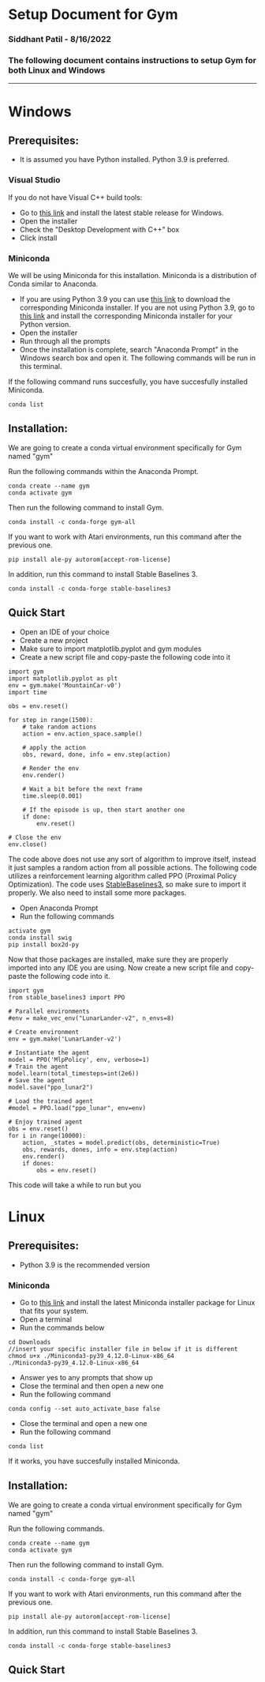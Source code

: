 # Setup Document for Gym
### Siddhant Patil - 8/16/2022
### The following document contains instructions to setup Gym for both Linux and Windows
---
# Windows
## Prerequisites:
* It is assumed you have Python installed. Python 3.9 is preferred.
### Visual Studio
If you do not have Visual C++ build tools:
* Go to [this link](https://visualstudio.microsoft.com/downloads/) and install the latest stable release for Windows.
* Open the installer
* Check the "Desktop Development with C++" box
* Click install

### Miniconda
We will be using Miniconda for this installation. Miniconda is a distribution of Conda similar to Anaconda.
* If you are using Python 3.9 you can use [this link](https://repo.anaconda.com/miniconda/Miniconda3-py39_4.12.0-Windows-x86_64.exe) to download the corresponding Miniconda installer. If you are not using Python 3.9, go to [this link](https://docs.conda.io/en/latest/miniconda.html) and install the corresponding Miniconda installer for your Python version.
* Open the installer
* Run through all the prompts
* Once the installation is complete, search "Anaconda Prompt" in the Windows search box and open it. The following commands will be run in this terminal.

If the following command runs succesfully, you have succesfully installed Miniconda. 
```
conda list
```

## Installation:
We are going to create a conda virtual environment specifically for Gym named "gym"

Run the following commands within the Anaconda Prompt.
```
conda create --name gym
conda activate gym
```
Then run the following command to install Gym.
```
conda install -c conda-forge gym-all
```
If you want to work with Atari environments, run this command after the previous one.
```
pip install ale-py autorom[accept-rom-license]
```
In addition, run this command to install Stable Baselines 3.
```
conda install -c conda-forge stable-baselines3
```
## Quick Start
* Open an IDE of your choice
* Create a new project
* Make sure to import matplotlib.pyplot and gym modules
* Create a new script file and copy-paste the following code into it
```
import gym
import matplotlib.pyplot as plt
env = gym.make('MountainCar-v0')
import time

obs = env.reset()

for step in range(1500):
    # take random actions
    action = env.action_space.sample()
    
    # apply the action
    obs, reward, done, info = env.step(action)

    # Render the env
    env.render()

    # Wait a bit before the next frame
    time.sleep(0.001)

    # If the episode is up, then start another one
    if done:
        env.reset()

# Close the env
env.close()
```
The code above does not use any sort of algorithm to improve itself, instead it just samples a random action from all possible actions. The following code utilizes a reinforcement learning algorithm called PPO (Proximal Policy Optimization). The code uses [StableBaselines3](https://github.com/DLR-RM/stable-baselines3), so make sure to import it properly. We also need to install some more packages.

* Open Anaconda Prompt
* Run the following commands
```
activate gym
conda install swig
pip install box2d-py
```
Now that those packages are installed, make sure they are properly imported into any IDE you are using. 
Now create a new script file and copy-paste the following code into it.
```
import gym
from stable_baselines3 import PPO

# Parallel environments
#env = make_vec_env("LunarLander-v2", n_envs=8)

# Create environment
env = gym.make('LunarLander-v2')

# Instantiate the agent
model = PPO('MlpPolicy', env, verbose=1)
# Train the agent
model.learn(total_timesteps=int(2e6))
# Save the agent
model.save("ppo_lunar2")

# Load the trained agent
#model = PPO.load("ppo_lunar", env=env)

# Enjoy trained agent
obs = env.reset()
for i in range(10000):
    action, _states = model.predict(obs, deterministic=True)
    obs, rewards, dones, info = env.step(action)
    env.render()
    if dones:
        obs = env.reset()
```
This code will take a while to run but you
# Linux
## Prerequisites:
* Python 3.9 is the recommended version
### Miniconda
* Go to [this link](https://docs.conda.io/en/latest/miniconda.html) and install the latest Miniconda installer package for Linux that fits your system.
* Open a terminal
* Run the commands below
```
cd Downloads
//insert your specific installer file in below if it is different
chmod u+x ./Miniconda3-py39_4.12.0-Linux-x86_64
./Miniconda3-py39_4.12.0-Linux-x86_64
```
* Answer yes to any prompts that show up
* Close the terminal and then open a new one
* Run the following command
```
conda config --set auto_activate_base false
```
* Close the terminal and open a new one
* Run the following command
```
conda list
```
If it works, you have succesfully installed Miniconda.

## Installation:
We are going to create a conda virtual environment specifically for Gym named "gym"

Run the following commands.
```
conda create --name gym
conda activate gym
```
Then run the following command to install Gym.
```
conda install -c conda-forge gym-all
```
If you want to work with Atari environments, run this command after the previous one.
```
pip install ale-py autorom[accept-rom-license]
```
In addition, run this command to install Stable Baselines 3.
```
conda install -c conda-forge stable-baselines3
```
## Quick Start

